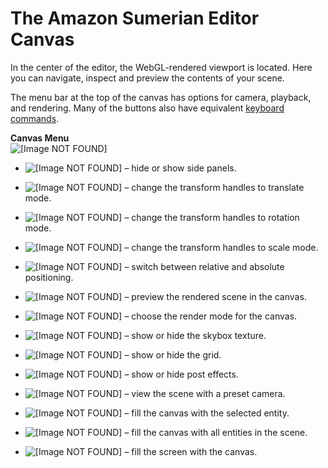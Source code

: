 # The Amazon Sumerian Editor Canvas<a name="editor-canvas"></a>

In the center of the editor, the WebGL\-rendered viewport is located\. Here you can navigate, inspect and preview the contents of your scene\.

The menu bar at the top of the canvas has options for camera, playback, and rendering\. Many of the buttons also have equivalent [keyboard commands](editor-shortcuts.md)\.

**Canvas Menu**  
![\[Image NOT FOUND\]](http://docs.aws.amazon.com/sumerian/latest/userguide/)

+ ![\[Image NOT FOUND\]](http://docs.aws.amazon.com/sumerian/latest/userguide/images/canvas-icons-paneltog.png) – hide or show side panels\.

+ ![\[Image NOT FOUND\]](http://docs.aws.amazon.com/sumerian/latest/userguide/images/canvas-icons-translate.png) – change the transform handles to translate mode\.

+ ![\[Image NOT FOUND\]](http://docs.aws.amazon.com/sumerian/latest/userguide/images/canvas-icons-rotate.png) – change the transform handles to rotation mode\.

+ ![\[Image NOT FOUND\]](http://docs.aws.amazon.com/sumerian/latest/userguide/images/canvas-icons-scale.png) – change the transform handles to scale mode\.

+ ![\[Image NOT FOUND\]](http://docs.aws.amazon.com/sumerian/latest/userguide/images/canvas-icons-globalspace.png) – switch between relative and absolute positioning\.

+ ![\[Image NOT FOUND\]](http://docs.aws.amazon.com/sumerian/latest/userguide/images/canvas-icons-playback.png) – preview the rendered scene in the canvas\.

+ ![\[Image NOT FOUND\]](http://docs.aws.amazon.com/sumerian/latest/userguide/images/canvas-icons-rendering.png) – choose the render mode for the canvas\.

+ ![\[Image NOT FOUND\]](http://docs.aws.amazon.com/sumerian/latest/userguide/images/canvas-icons-skybox.png) – show or hide the skybox texture\.

+ ![\[Image NOT FOUND\]](http://docs.aws.amazon.com/sumerian/latest/userguide/images/canvas-icons-grid.png) – show or hide the grid\.

+ ![\[Image NOT FOUND\]](http://docs.aws.amazon.com/sumerian/latest/userguide/images/canvas-icons-posteffects.png) – show or hide post effects\.

+ ![\[Image NOT FOUND\]](http://docs.aws.amazon.com/sumerian/latest/userguide/images/canvas-icons-camera.png) – view the scene with a preset camera\.

+ ![\[Image NOT FOUND\]](http://docs.aws.amazon.com/sumerian/latest/userguide/images/canvas-icons-frameentity.png) – fill the canvas with the selected entity\.

+ ![\[Image NOT FOUND\]](http://docs.aws.amazon.com/sumerian/latest/userguide/images/canvas-icons-frameall.png) – fill the canvas with all entities in the scene\.

+ ![\[Image NOT FOUND\]](http://docs.aws.amazon.com/sumerian/latest/userguide/images/canvas-icons-fullscreen.png) – fill the screen with the canvas\.